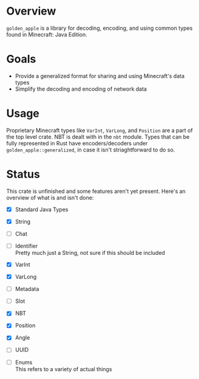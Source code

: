 # Overview
`golden_apple` is a library for decoding, encoding, and using common types found in Minecraft: Java Edition.

# Goals
- Provide a generalized format for sharing and using Minecraft's data types
- Simplify the decoding and encoding of network data

# Usage
Proprietary Minecraft types like `VarInt`, `VarLong`, and `Position` are a part of the top level crate. NBT is dealt with in the `nbt` module. 
Types that can be fully represented in Rust have encoders/decoders under `golden_apple::generalized`, in case it isn't striaghtforward to do so.

# Status
This crate is unfinished and some features aren't yet present. Here's an overview of what is and isn't done:

- [X] Standard Java Types  
- [X] String  
- [ ] Chat
- [ ] Identifier  
  Pretty much just a String, not sure if this should be included
- [X] VarInt
- [X] VarLong
- [ ] Metadata
- [ ] Slot
- [X] NBT  
- [X] Position
- [X] Angle
- [ ] UUID
- [ ] Enums  
  This refers to a variety of actual things
  